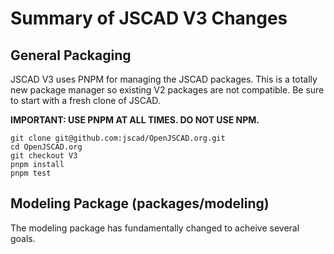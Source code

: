 # Summary of JSCAD V3 Changes

## General Packaging

JSCAD V3 uses PNPM for managing the JSCAD packages.
This is a totally new package manager so existing V2 packages are not compatible.
Be sure to start with a fresh clone of JSCAD.

**IMPORTANT: USE PNPM AT ALL TIMES. DO NOT USE NPM.**

```
git clone git@github.com:jscad/OpenJSCAD.org.git
cd OpenJSCAD.org
git checkout V3
pnpm install
pnpm test
```


## Modeling Package (packages/modeling)

The modeling package has fundamentally changed to acheive several goals.

